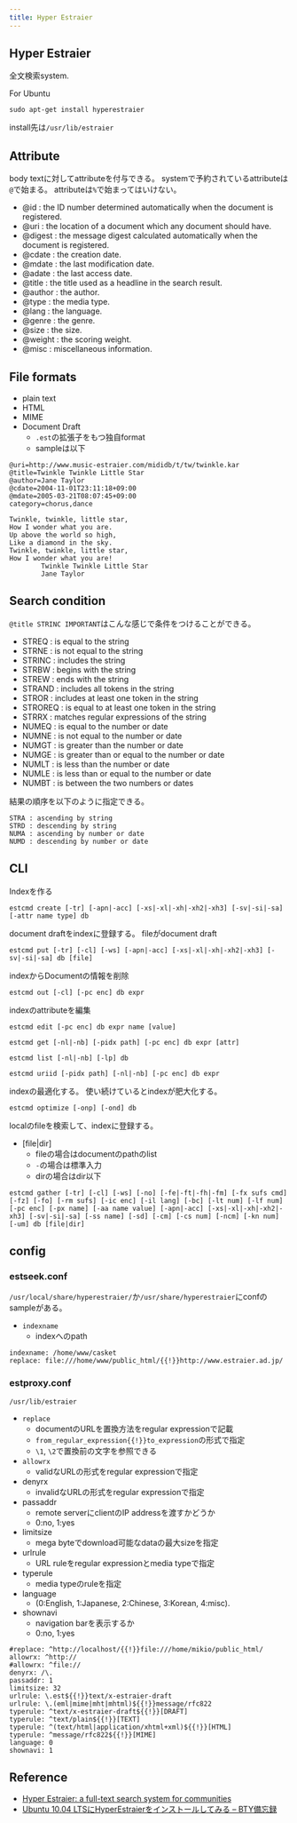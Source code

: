 ```yaml
---
title: Hyper Estraier
---
```


## Hyper Estraier
全文検索system.

For Ubuntu

```
sudo apt-get install hyperestraier
```

install先は`/usr/lib/estraier`

## Attribute
body textに対してattributeを付与できる。
systemで予約されているattributeは`@`で始まる。
attributeは`%`で始まってはいけない。


* @id : the ID number determined automatically when the document is registered.
* @uri : the location of a document which any document should have.
* @digest : the message digest calculated automatically when the document is registered.
* @cdate : the creation date.
* @mdate : the last modification date.
* @adate : the last access date.
* @title : the title used as a headline in the search result.
* @author : the author.
* @type : the media type.
* @lang : the language.
* @genre : the genre.
* @size : the size.
* @weight : the scoring weight.
* @misc : miscellaneous information.

## File formats

* plain text
* HTML
* MIME
* Document Draft
    * `.est`の拡張子をもつ独自format
    * sampleは以下

```
@uri=http://www.music-estraier.com/mididb/t/tw/twinkle.kar
@title=Twinkle Twinkle Little Star
@author=Jane Taylor
@cdate=2004-11-01T23:11:18+09:00
@mdate=2005-03-21T08:07:45+09:00
category=chorus,dance

Twinkle, twinkle, little star,
How I wonder what you are.
Up above the world so high,
Like a diamond in the sky.
Twinkle, twinkle, little star,
How I wonder what you are!
        Twinkle Twinkle Little Star
        Jane Taylor
```

## Search condition
`@title STRINC IMPORTANT`はこんな感じで条件をつけることができる。

* STREQ : is equal to the string
* STRNE : is not equal to the string
* STRINC : includes the string
* STRBW : begins with the string
* STREW : ends with the string
* STRAND : includes all tokens in the string
* STROR : includes at least one token in the string
* STROREQ : is equal to at least one token in the string
* STRRX : matches regular expressions of the string
* NUMEQ : is equal to the number or date
* NUMNE : is not equal to the number or date
* NUMGT : is greater than the number or date
* NUMGE : is greater than or equal to the number or date
* NUMLT : is less than the number or date
* NUMLE : is less than or equal to the number or date
* NUMBT : is between the two numbers or dates

結果の順序を以下のように指定できる。

```
STRA : ascending by string
STRD : descending by string
NUMA : ascending by number or date
NUMD : descending by number or date
```

## CLI

Indexを作る

```
estcmd create [-tr] [-apn|-acc] [-xs|-xl|-xh|-xh2|-xh3] [-sv|-si|-sa] [-attr name type] db
```

document draftをindexに登録する。
fileがdocument draft

```
estcmd put [-tr] [-cl] [-ws] [-apn|-acc] [-xs|-xl|-xh|-xh2|-xh3] [-sv|-si|-sa] db [file]
```

indexからDocumentの情報を削除

```
estcmd out [-cl] [-pc enc] db expr
```

indexのattributeを編集

```
estcmd edit [-pc enc] db expr name [value]
```

```
estcmd get [-nl|-nb] [-pidx path] [-pc enc] db expr [attr]
```

```
estcmd list [-nl|-nb] [-lp] db
```

```
estcmd uriid [-pidx path] [-nl|-nb] [-pc enc] db expr
```

indexの最適化する。
使い続けているとindexが肥大化する。

```
estcmd optimize [-onp] [-ond] db
```

localのfileを検索して、indexに登録する。

* [file|dir]
    * fileの場合はdocumentのpathのlist
    * `-`の場合は標準入力
    * dirの場合はdir以下

```
estcmd gather [-tr] [-cl] [-ws] [-no] [-fe|-ft|-fh|-fm] [-fx sufs cmd] [-fz] [-fo] [-rm sufs] [-ic enc] [-il lang] [-bc] [-lt num] [-lf num] [-pc enc] [-px name] [-aa name value] [-apn|-acc] [-xs|-xl|-xh|-xh2|-xh3] [-sv|-si|-sa] [-ss name] [-sd] [-cm] [-cs num] [-ncm] [-kn num] [-um] db [file|dir]
```

## config

### estseek.conf
`/usr/local/share/hyperestraier/`か`/usr/share/hyperestraier`にconfのsampleがある。

* `indexname`
    * indexへのpath

```
indexname: /home/www/casket
replace: file:///home/www/public_html/{{!}}http://www.estraier.ad.jp/
```

### estproxy.conf
`/usr/lib/estraier`

* `replace`
    * documentのURLを置換方法をregular expressionで記載
    * `from_regular_expression{{!}}to_expression`の形式で指定
    * `\1`, `\2`で置換前の文字を参照できる
* `allowrx`
    * validなURLの形式をregular expressionで指定
* denyrx 
    * invalidなURLの形式をregular expressionで指定
* passaddr
    * remote serverにclientのIP addressを渡すかどうか
    * 0:no, 1:yes
* limitsize
    * mega byteでdownload可能なdataの最大sizeを指定
* urlrule
    * URL ruleをregular expressionとmedia typeで指定
* typerule
    * media typeのruleを指定
* language
    * (0:English, 1:Japanese, 2:Chinese, 3:Korean, 4:misc).
* shownavi
    * navigation barを表示するか
    * 0:no, 1:yes

```
#replace: ^http://localhost/{{!}}file:///home/mikio/public_html/
allowrx: ^http://
#allowrx: ^file://
denyrx: /\.
passaddr: 1
limitsize: 32
urlrule: \.est${{!}}text/x-estraier-draft
urlrule: \.(eml|mime|mht|mhtml)${{!}}message/rfc822
typerule: ^text/x-estraier-draft${{!}}[DRAFT]
typerule: ^text/plain${{!}}[TEXT]
typerule: ^(text/html|application/xhtml+xml)${{!}}[HTML]
typerule: ^message/rfc822${{!}}[MIME]
language: 0
shownavi: 1
```

## Reference
* [Hyper Estraier: a full-text search system for communities](http://fallabs.com/hyperestraier/)
* [Ubuntu 10.04 LTSにHyperEstraierをインストールしてみる – BTY備忘録](http://bty.sakura.ne.jp/wp/archives/88)

